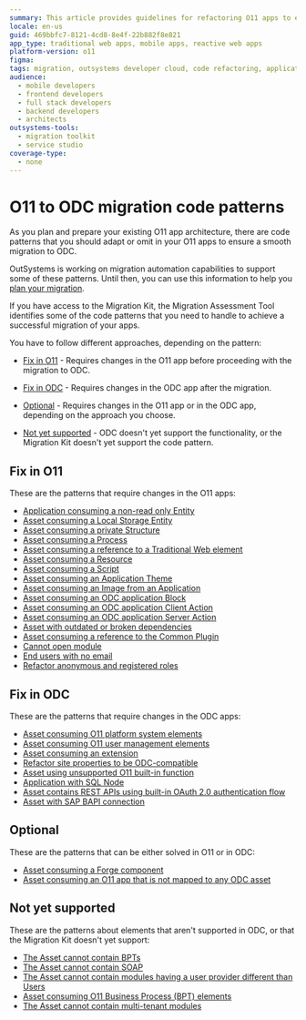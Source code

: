 ```yaml
---
summary: This article provides guidelines for refactoring O11 apps to ensure compatibility with OutSystems Developer Cloud (ODC), highlighting various specific areas for manual refactoring in preparation for future automated migration support.
locale: en-us
guid: 469bbfc7-8121-4cd8-8e4f-22b882f8e821
app_type: traditional web apps, mobile apps, reactive web apps
platform-version: o11
figma:
tags: migration, outsystems developer cloud, code refactoring, application lifecycle management, outsystems platform
audience:
  - mobile developers
  - frontend developers
  - full stack developers
  - backend developers
  - architects
outsystems-tools:
  - migration toolkit
  - service studio
coverage-type:
  - none
---
```


# O11 to ODC migration code patterns

As you plan and prepare your existing O11 app architecture, there are code patterns that you should adapt or omit in your O11 apps to ensure a smooth migration to ODC.

<div class="info" markdown="1">

OutSystems is working on migration automation capabilities to support some of these patterns. Until then, you can use this information to help you [plan your migration](../migration-intro.md#stage-1-plan-for-the-o11-app-migration).

</div>

If you have access to the Migration Kit, the Migration Assessment Tool identifies some of the code patterns that you need to handle to achieve a successful migration of your apps.

You have to follow different approaches, depending on the pattern:

* [Fix in O11](#fix-in-o11) - Requires changes in the O11 app before proceeding with the migration to ODC.

* [Fix in ODC](#fix-in-odc) - Requires changes in the ODC app after the migration.

* [Optional](#optional) - Requires changes in the O11 app or in the ODC app, depending on the approach you choose.

* [Not yet supported](#not-supported) - ODC doesn't yet support the functionality, or the Migration Kit doesn't yet support the code pattern.

## Fix in O11

These are the patterns that require changes in the O11 apps:

* [Application consuming a non-read only Entity](arch-non-read-only-entity.md)
* [Asset consuming a Local Storage Entity](arch-local-storage.md)
* [Asset consuming a private Structure](arch-priv-struct.md)
* [Asset consuming a Process](arch-process.md)
* [Asset consuming a reference to a Traditional Web element](convert-trad-web.md)
* [Asset consuming a Resource](arch-resource.md)
* [Asset consuming a Script](arch-script.md)
* [Asset consuming an Application Theme](arch-app-theme.md)
* [Asset consuming an Image from an Application](arch-image.md)
* [Asset consuming an ODC application Block](arch-block.md)
* [Asset consuming an ODC application Client Action](arch-client-action.md)
* [Asset consuming an ODC application Server Action](arch-server-action.md)
* [Asset with outdated or broken dependencies](outdated-or-broken-dependencies.md)
* [Asset consuming a reference to the Common Plugin](arch-common-plugin.md)
* [Cannot open module](cannot-open-module.md)
* [End users with no email](end-user-no-email.md)
* [Refactor anonymous and registered roles](refactor-anonymous-registered-roles.md)

## Fix in ODC

These are the patterns that require changes in the ODC apps:

* [Asset consuming O11 platform system elements](arch-system-element.md)
* [Asset consuming O11 user management elements](arch-user-mng-elements.md)
* [Asset consuming an extension](arch-extension.md)
* [Refactor site properties to be ODC-compatible](refactor-siteproperties.md)
* [Asset using unsupported O11 built-in function](elem-built-in-function.md)
* [Application with SQL Node](elem-sql-adapt.md)
* [Asset contains REST APIs using built-in OAuth 2.0 authentication flow](elem-rest-oauth2.md)
* [Asset with SAP BAPI connection](elem-sap.md)

## Optional

These are the patterns that can be either solved in O11 or in ODC:

* [Asset consuming a Forge component](arch-forge.md)
* [Asset consuming an O11 app that is not mapped to any ODC asset](arch-not-mapped.md)

## Not yet supported

These are the patterns about elements that aren't supported in ODC, or that the Migration Kit doesn't yet support:

* [The Asset cannot contain BPTs](elem-bpt.md)
* [The Asset cannot contain SOAP](elem-soap.md)
* [The Asset cannot contain modules having a user provider different than Users](elem-user-provider.md)
* [Asset consuming O11 Business Process (BPT) elements](arch-bpt-elements.md)
* [The Asset cannot contain multi-tenant modules](elem-multi-tenant.md)
